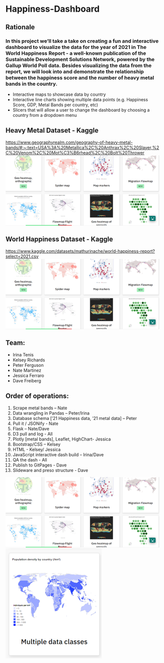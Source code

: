 # Happiness-Dashboard

## Rationale
### In this project we’ll take a take on creating a fun and interactive dashboard to visualize the data for the year of 2021 in The World Happiness Report -  a well-known publication of the Sustainable Development Solutions Network, powered by the Gallup World Poll data. Besides visualizing the data from the report, we will look into and demonstrate the relationship between the happiness score and the number of heavy metal bands in the country.
* Interactive maps to showcase data by country
* Interactive line charts showing multiple data points (e.g. Happiness Score, GDP, Metal Bands per country, etc)
* Slicers that will allow a user to change the dashboard by choosing a country from a dropdown menu

## Heavy Metal Dataset - Kaggle
https://www.geographyrealm.com/geography-of-heavy-metal-bands/#:~:text=USA%3A%20Metallica%2C%20Anthrax%2C%20Slayer,%2C%20Venom%2C%20Mot%C3%B6rhead%2C%20Bolt%20Thrower
![image](https://github.com/dafreibe74/Happiness-Dashboard/blob/main/screenshot2_for_p2_720.png?raw=true)
## World Happiness Dataset - Kaggle
https://www.kaggle.com/datasets/mathurinache/world-happiness-report?select=2021.csv
![image](https://github.com/dafreibe74/Happiness-Dashboard/blob/main/screenshot2_for_p2_720.png?raw=true)
## Team:
* Irina Tenis
* Kelsey Richards
* Peter Ferguson
* Nate Martinez
* Jessica Ferraro
* Dave Freiberg

## Order of operations: 
1. Scrape metal bands – Nate
2. Data wrangling in Pandas – Peter/Irina
3. Database schema [’21 Happiness data, ’21 metal data] – Peter
4. Pull it / JSONify  - Nate
5. Flask – Nate/Dave 
6. D3 pull and log - All
7. Plotly [metal bands], Leaflet, HighChart- Jessica
8. Bootstrap/CSS – Kelsey
9. HTML - Kelsey/ Jessica
10. JavaScript interactive dash build – Irina/Dave 
11. QA the dash - All
12. Publish to GitPages - Dave
13. Slideware and preso structure - Dave

![image](https://github.com/dafreibe74/Happiness-Dashboard/blob/main/screenshot2_for_p2_720.png?raw=true)
![image](https://github.com/dafreibe74/Happiness-Dashboard/blob/main/screenshot_for_p2_360.png?raw=true)
